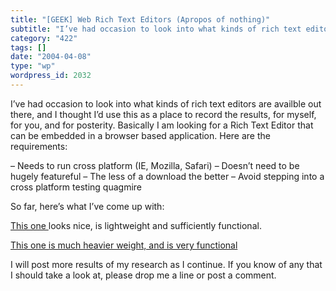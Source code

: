 ```yaml
---
title: "[GEEK] Web Rich Text Editors (Apropos of nothing)"
subtitle: "I’ve had occasion to look into what kinds of rich text editors are availble out there, and I thought..."
category: "422"
tags: []
date: "2004-04-08"
type: "wp"
wordpress_id: 2032
---
```

I’ve had occasion to look into what kinds of rich text editors are availble out there, and I thought I’d use this as a place to record the results, for myself, for you, and for posterity.
Basically I am looking for a Rich Text Editor that can be embedded in a browser based application. Here are the requirements:

– Needs to run cross platform (IE, Mozilla, Safari)
– Doesn’t need to be hugely featureful
– The less of a download the better
– Avoid stepping into a cross platform testing quagmire

So far, here’s what I’ve come up with:

[This one ](http://www.kevinroth.com/rte/demo.htm)looks nice, is lightweight and sufficiently functional.

[This one is much heavier weight, and is very functional](http://kupu.oscom.org/)

I will post more results of my research as I continue. If you know of any that I should take a look at, please drop me a line or post a comment.